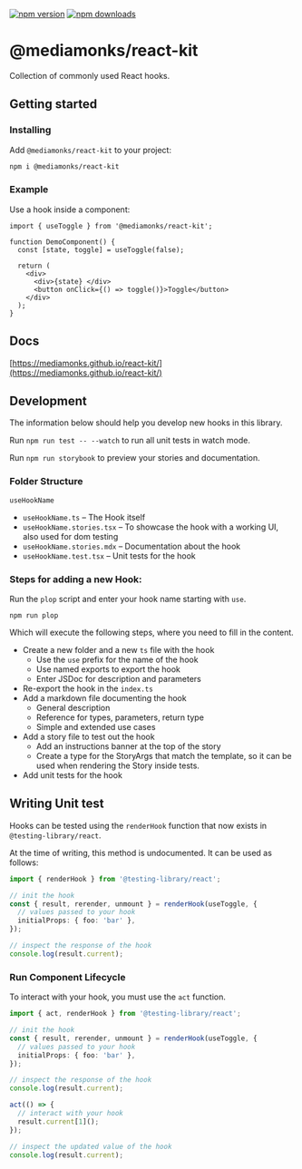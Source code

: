 [![npm version](https://img.shields.io/npm/v/@mediamonks/react-kit)](https://www.npmjs.com/package/@mediamonks/react-kit)
[![npm downloads](https://img.shields.io/npm/dm/@mediamonks/react-kit)](https://www.npmjs.com/package/@mediamonks/react-kit)

# @mediamonks/react-kit

Collection of commonly used React hooks.

## Getting started

### Installing

Add `@mediamonks/react-kit` to your project:

```sh
npm i @mediamonks/react-kit
```

### Example

Use a hook inside a component:

```tsx
import { useToggle } from '@mediamonks/react-kit';

function DemoComponent() {
  const [state, toggle] = useToggle(false);

  return (
    <div>
      <div>{state} </div>
      <button onClick={() => toggle()}>Toggle</button>
    </div>
  );
}
```

## Docs

[https://mediamonks.github.io/react-kit/](https://mediamonks.github.io/react-kit/)

## Development

The information below should help you develop new hooks in this library.

Run `npm run test -- --watch` to run all unit tests in watch mode.

Run `npm run storybook` to preview your stories and documentation.

### Folder Structure

`useHookName`

- `useHookName.ts` – The Hook itself
- `useHookName.stories.tsx` – To showcase the hook with a working UI, also used for dom testing
- `useHookName.stories.mdx` – Documentation about the hook
- `useHookName.test.tsx` – Unit tests for the hook

### Steps for adding a new Hook:

Run the `plop` script and enter your hook name starting with `use`.

```shell
npm run plop
```

Which will execute the following steps, where you need to fill in the content.

- Create a new folder and a new `ts` file with the hook
  - Use the `use` prefix for the name of the hook
  - Use named exports to export the hook
  - Enter JSDoc for description and parameters
- Re-export the hook in the `index.ts`
- Add a markdown file documenting the hook
  - General description
  - Reference for types, parameters, return type
  - Simple and extended use cases
- Add a story file to test out the hook
  - Add an instructions banner at the top of the story
  - Create a type for the StoryArgs that match the template, so it can be used when rendering the
    Story inside tests.
- Add unit tests for the hook

## Writing Unit test

Hooks can be tested using the `renderHook` function that now exists in `@testing-library/react`.

At the time of writing, this method is undocumented. It can be used as follows:

```ts
import { renderHook } from '@testing-library/react';

// init the hook
const { result, rerender, unmount } = renderHook(useToggle, {
  // values passed to your hook
  initialProps: { foo: 'bar' },
});

// inspect the response of the hook
console.log(result.current);
```

### Run Component Lifecycle

To interact with your hook, you must use the `act` function.

```ts
import { act, renderHook } from '@testing-library/react';

// init the hook
const { result, rerender, unmount } = renderHook(useToggle, {
  // values passed to your hook
  initialProps: { foo: 'bar' },
});

// inspect the response of the hook
console.log(result.current);

act(() => {
  // interact with your hook
  result.current[1]();
});

// inspect the updated value of the hook
console.log(result.current);
```
